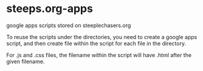 # steeps.org-apps
google apps scripts stored on steeplechasers.org

To reuse the scripts under the directories, you need to create a google apps script, 
and then create file within the script for each file in the directory.

For .js and .css files, the filename within the script will have .html after the given filename.
